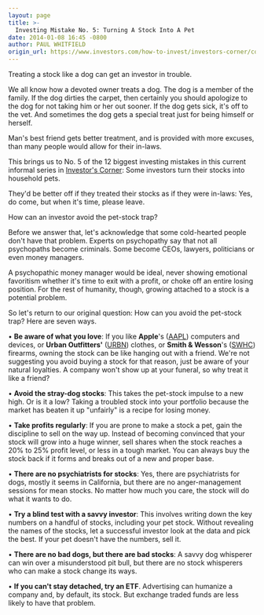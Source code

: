 ```yaml
---
layout: page
title: >-
  Investing Mistake No. 5: Turning A Stock Into A Pet
date: 2014-01-08 16:45 -0800
author: PAUL WHITFIELD
origin_url: https://www.investors.com/how-to-invest/investors-corner/common-mistakes-made-in-stock-investing/
---
```


Treating a stock like a dog can get an investor in trouble.

We all know how a devoted owner treats a dog. The dog is a member of the family. If the dog dirties the carpet, then certainly you should apologize to the dog for not taking him or her out sooner. If the dog gets sick, it's off to the vet. And sometimes the dog gets a special treat just for being himself or herself.

Man's best friend gets better treatment, and is provided with more excuses, than many people would allow for their in-laws.

This brings us to No. 5 of the 12 biggest investing mistakes in this current informal series in [Investor's Corner](http://education.investors.com/): Some investors turn their stocks into household pets.

They'd be better off if they treated their stocks as if they were in-laws: Yes, do come, but when it's time, please leave.

How can an investor avoid the pet-stock trap?

Before we answer that, let's acknowledge that some cold-hearted people don't have that problem. Experts on psychopathy say that not all psychopaths become criminals. Some become CEOs, lawyers, politicians or even money managers.

A psychopathic money manager would be ideal, never showing emotional favoritism whether it's time to exit with a profit, or choke off an entire losing position. For the rest of humanity, though, growing attached to a stock is a potential problem.

So let's return to our original question: How can you avoid the pet-stock trap? Here are seven ways.

• **Be aware of what you love**: If you like **Apple**'s ([AAPL](https://research.investors.com/quote.aspx?symbol=AAPL)) computers and devices, or **Urban Outfitters'** ([URBN](https://research.investors.com/quote.aspx?symbol=URBN)) clothes, or **Smith & Wesson**'s ([SWHC](https://research.investors.com/quote.aspx?symbol=SWHC)) firearms, owning the stock can be like hanging out with a friend. We're not suggesting you avoid buying a stock for that reason, just be aware of your natural loyalties. A company won't show up at your funeral, so why treat it like a friend?

• **Avoid the stray-dog stocks**: This takes the pet-stock impulse to a new high. Or is it a low? Taking a troubled stock into your portfolio because the market has beaten it up "unfairly" is a recipe for losing money.

• **Take profits regularly**: If you are prone to make a stock a pet, gain the discipline to sell on the way up. Instead of becoming convinced that your stock will grow into a huge winner, sell shares when the stock reaches a 20% to 25% profit level, or less in a tough market. You can always buy the stock back if it forms and breaks out of a new and proper base.

• **There are no psychiatrists for stocks**: Yes, there are psychiatrists for dogs, mostly it seems in California, but there are no anger-management sessions for mean stocks. No matter how much you care, the stock will do what it wants to do.

• **Try a blind test with a savvy investor**: This involves writing down the key numbers on a handful of stocks, including your pet stock. Without revealing the names of the stocks, let a successful investor look at the data and pick the best. If your pet doesn't have the numbers, sell it.

• **There are no bad dogs, but there are bad stocks**: A savvy dog whisperer can win over a misunderstood pit bull, but there are no stock whisperers who can make a stock change its ways.

• **If you can't stay detached, try an ETF**. Advertising can humanize a company and, by default, its stock. But exchange traded funds are less likely to have that problem.
